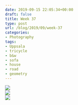```yaml
---
date: 2019-09-15 22:05:34+00:00
draft: false
title: Week 37
type: post
url: /blog/2019/09/week-37
categories:
- Photography
tags:
- Uppsala
- tricycle
- b&w
- sofa
- house
- road
- geometry
---
```


![](/images/2019-09-15-Week-37/2019-09-15-Week-37-1.jpeg)  
![](/images/2019-09-15-Week-37/2019-09-15-Week-37-2.jpeg)  
![](/images/2019-09-15-Week-37/2019-09-15-Week-37-3.jpeg)